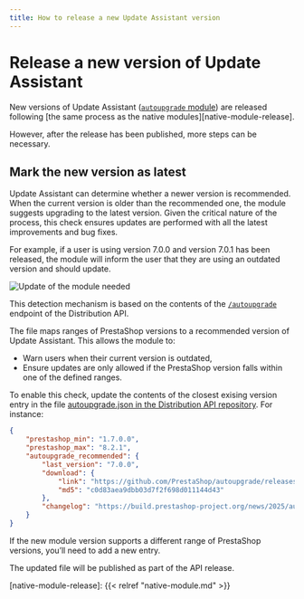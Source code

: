 ```yaml
---
title: How to release a new Update Assistant version
---
```


# Release a new version of Update Assistant

New versions of Update Assistant ([`autoupgrade` module](https://github.com/PrestaShop/autoupgrade/)) are released following [the same process as the native modules][native-module-release].

However, after the release has been published, more steps can be necessary.

## Mark the new version as latest

Update Assistant can determine whether a newer version is recommended. When the current version is older than the recommended one, the module suggests upgrading to the latest version. Given the critical nature of the process, this check ensures updates are performed with all the latest improvements and bug fixes.

For example, if a user is using version 7.0.0 and version 7.0.1 has been released, the module will inform the user that they are using an outdated version and should update.

<img src="../../../images/autoupgrade-update-needed.png" alt="Update of the module needed">

This detection mechanism is based on the contents of the [`/autoupgrade`](https://api.prestashop-project.org/autoupgrade) endpoint of the Distribution API.

The file maps ranges of PrestaShop versions to a recommended version of Update Assistant. This allows the module to:
* Warn users when their current version is outdated,
* Ensure updates are only allowed if the PrestaShop version falls within one of the defined ranges.

To enable this check, update the contents of the closest exising version entry in the file [autoupgrade.json in the Distribution API repository](https://github.com/PrestaShop/distribution-api/blob/main/public/json/autoupgrade.json). For instance:

```json
{
    "prestashop_min": "1.7.0.0",
    "prestashop_max": "8.2.1",
    "autoupgrade_recommended": {
        "last_version": "7.0.0",
        "download": {
            "link": "https://github.com/PrestaShop/autoupgrade/releases/download/v7.0.0/autoupgrade-v7.0.0.zip",
            "md5": "c0d83aea9dbb03d7f2f698d011144d43"
        },
        "changelog": "https://build.prestashop-project.org/news/2025/autoupgrade-v7.0-release/"
    }
}
```

If the new module version supports a different range of PrestaShop versions, you’ll need to add a new entry.

The updated file will be published as part of the API release.

[native-module-release]: {{< relref "native-module.md" >}}
